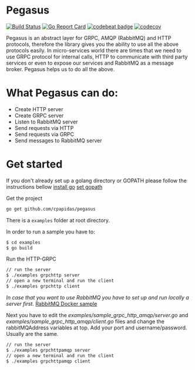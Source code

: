 # Pegasus

[![Build Status](https://travis-ci.org/cpapidas/peg.svg?branch=master&maxAge=0)](https://travis-ci.org/cpapidas/pegasus)
[![Go Report Card](https://goreportcard.com/badge/github.com/cpapidas/pegasus?new=report?maxAge=0)](https://goreportcard.com/report/github.com/cpapidas/pegasus)
[![codebeat badge](https://codebeat.co/badges/d81fe30e-f110-49f1-a475-f24f1016c4c8?maxAge=0)](https://codebeat.co/projects/github-com-cpapidas-pegasus-master)
[![codecov](https://codecov.io/gh/cpapidas/pegasus/branch/master/graph/badge.svg?maxAge=0)](https://codecov.io/gh/cpapidas/pegasus)

Pegasus is an abstract layer for GRPC, AMQP (RabbitMQ) and HTTP protocols, therefore the library gives you the ability
to use all the above protocols easily. In micro-services world there are times that we need to use GRPC protocol
for internal calls, HTTP to communicate with third party services or even to expose our services and RabbitMQ
as a message broker. Pegasus helps us to do all the above.

# What Pegasus can do:

* Create HTTP server
* Create GRPC server
* Listen to RabbitMQ server
* Send requests via HTTP
* Send requests via GRPC
* Send messages to RabbitMQ server

# Get started

If you don't already set up a golang directory or GOPATH please follow the instructions bellow
[install go](https://golang.org/doc/install)
[set gopath](https://github.com/golang/go/wiki/Setting-GOPATH)

Get the project

```bash
go get github.com/cpapidas/pegasus
```

There is a `examples` folder at root directory.

In order to run a sample you have to:

```bash
$ cd examples
$ go build
```

Run the HTTP-GRPC

```bash
// run the server
$ ./examples grpchttp server
// open a new terminal and run the client
$ ./examples grpchttp client
```

*In case that you want to use RabbitMQ you have to set up and run locally a server
first.* [RabbitMQ Docker sample](https://github.com/dockerfile/rabbitmq)

Next you have to edit the *examples/sample_grpc_http_amqp/server.go* and *examples/sample_grpc_http_amqp/client.go* files
and change the rabbitMQAddress variables at top. Add your port and username/password. Usually are the same.

```bash
// run the server
$ ./examples grpchttpamqp server
// open a new terminal and run the client
$ ./examples grpchttpamqp client
```





